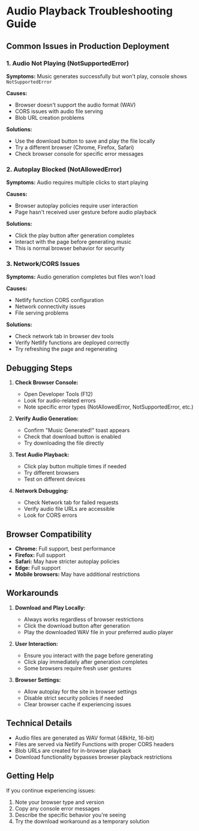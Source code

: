 # Audio Playback Troubleshooting Guide

## Common Issues in Production Deployment

### 1. Audio Not Playing (NotSupportedError)
**Symptoms:** Music generates successfully but won't play, console shows `NotSupportedError`

**Causes:**
- Browser doesn't support the audio format (WAV)
- CORS issues with audio file serving
- Blob URL creation problems

**Solutions:**
- Use the download button to save and play the file locally
- Try a different browser (Chrome, Firefox, Safari)
- Check browser console for specific error messages

### 2. Autoplay Blocked (NotAllowedError)
**Symptoms:** Audio requires multiple clicks to start playing

**Causes:**
- Browser autoplay policies require user interaction
- Page hasn't received user gesture before audio playback

**Solutions:**
- Click the play button after generation completes
- Interact with the page before generating music
- This is normal browser behavior for security

### 3. Network/CORS Issues
**Symptoms:** Audio generation completes but files won't load

**Causes:**
- Netlify function CORS configuration
- Network connectivity issues
- File serving problems

**Solutions:**
- Check network tab in browser dev tools
- Verify Netlify functions are deployed correctly
- Try refreshing the page and regenerating

## Debugging Steps

1. **Check Browser Console:**
   - Open Developer Tools (F12)
   - Look for audio-related errors
   - Note specific error types (NotAllowedError, NotSupportedError, etc.)

2. **Verify Audio Generation:**
   - Confirm "Music Generated!" toast appears
   - Check that download button is enabled
   - Try downloading the file directly

3. **Test Audio Playback:**
   - Click play button multiple times if needed
   - Try different browsers
   - Test on different devices

4. **Network Debugging:**
   - Check Network tab for failed requests
   - Verify audio file URLs are accessible
   - Look for CORS errors

## Browser Compatibility

- **Chrome:** Full support, best performance
- **Firefox:** Full support
- **Safari:** May have stricter autoplay policies
- **Edge:** Full support
- **Mobile browsers:** May have additional restrictions

## Workarounds

1. **Download and Play Locally:**
   - Always works regardless of browser restrictions
   - Click the download button after generation
   - Play the downloaded WAV file in your preferred audio player

2. **User Interaction:**
   - Ensure you interact with the page before generating
   - Click play immediately after generation completes
   - Some browsers require fresh user gestures

3. **Browser Settings:**
   - Allow autoplay for the site in browser settings
   - Disable strict security policies if needed
   - Clear browser cache if experiencing issues

## Technical Details

- Audio files are generated as WAV format (48kHz, 16-bit)
- Files are served via Netlify Functions with proper CORS headers
- Blob URLs are created for in-browser playback
- Download functionality bypasses browser playback restrictions

## Getting Help

If you continue experiencing issues:
1. Note your browser type and version
2. Copy any console error messages
3. Describe the specific behavior you're seeing
4. Try the download workaround as a temporary solution